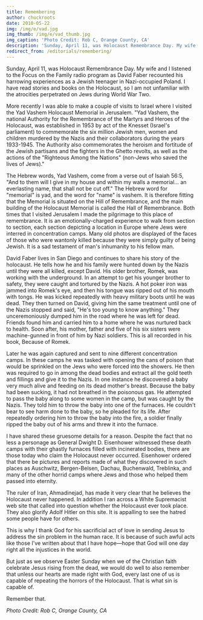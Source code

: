 ```yaml
---
title: Remembering
author: chuckroots
date: 2010-05-22
img: /img/e/vad.jpg
img_thumb: /img/e/vad_thumb.jpg
img_caption: 'Photo Credit: Rob C, Orange County, CA'
description: 'Sunday, April 11, was Holocaust Remembrance Day. My wife and I listened to the Focus on the Family radio program as David Faber recounted his harrowing experiences as a Jewish teenager in Nazi-occupied Poland.'
redirect_from: /editorials/remembering/
---
```


Sunday, April 11, was Holocaust Remembrance Day. My wife and I listened to the Focus on the Family radio program as David Faber recounted his harrowing experiences as a Jewish teenager in Nazi-occupied Poland. I have read stories and books on the Holocaust, so I am not unfamiliar with the atrocities perpetrated on Jews during World War Two.

More recently I was able to make a couple of visits to Israel where I visited the Yad Vashem Holocaust Memorial in Jerusalem. "Yad Vashem, the national Authority for the Remembrance of the Martyrs and Heroes of the Holocaust, was established in 1953 by act of the Knesset (Israel's parliament) to commemorate the six million Jewish men, women and children murdered by the Nazis and their collaborators during the years 1933-1945. The Authority also commemorates the heroism and fortitude of the Jewish partisans and the fighters in the Ghetto revolts, as well as the actions of the "Righteous Among the Nations" (non-Jews who saved the lives of Jews)."

The Hebrew words, Yad Vashem, come from a verse out of Isaiah 56:5, "And to them will I give in my house and within my walls a memorial&hellip; an everlasting name, that shall not be cut off." The Hebrew word for "memorial" is yad, and the word for "name" is vashem. It is therefore fitting that the Memorial is situated on the Hill of Remembrance, and the main building of the Holocaust Memorial is called the Hall of Remembrance. Both times that I visited Jerusalem I made the pilgrimage to this place of remembrance. It is an emotionally-charged experience to walk from section to section, each section depicting a location in Europe where Jews were interred in concentration camps. Many old photos are displayed of the faces of those who were wantonly killed because they were simply guilty of being Jewish. It is a sad testament of man's inhumanity to his fellow man.

David Faber lives in San Diego and continues to share his story of the holocaust. He tells how he and his family were hunted down by the Nazis until they were all killed, except David. His older brother, Romek, was working with the underground. In an attempt to get his younger brother to safety, they were caught and tortured by the Nazis. A hot poker iron was jammed into Romek's eye, and then his tongue was ripped out of his mouth with tongs. He was kicked repeatedly with heavy military boots until he was dead. They then turned on David, giving him the same treatment until one of the Nazis stopped and said, "He's too young to know anything." They unceremoniously dumped him in the road where he was left for dead. Friends found him and carried him to a home where he was nurtured back to health. Soon after, his mother, father and five of his six sisters were machine-gunned in front of him by Nazi soldiers. This is all recorded in his book, Because of Romek.

Later he was again captured and sent to nine different concentration camps. In these camps he was tasked with opening the cans of poison that would be sprinkled on the Jews who were forced into the showers. He then was required to go in among the dead bodies and extract all the gold teeth and fillings and give it to the Nazis. In one instance he discovered a baby very much alive and feeding on its dead mother's breast. Because the baby had been sucking, it had not breathed in the poisonous gas. He attempted to pass the baby along to some women in the camp, but was caught by the Nazis. They told him to throw the baby into one of the furnaces. He couldn't bear to see harm done to the baby, so he pleaded for its life. After repeatedly ordering him to throw the baby into the fire, a soldier finally ripped the baby out of his arms and threw it into the furnace.

I have shared these gruesome details for a reason. Despite the fact that no less a personage as General Dwight D. Eisenhower witnessed these death camps with their ghastly furnaces filled with incinerated bodies, there are those today who claim the Holocaust never occurred. Eisenhower ordered that there be pictures and reports made of what they discovered in such places as Auschwitz, Bergen-Belsen, Dachau, Buchenwald, Treblinka, and many of the other horrid camps where Jews and those who helped them passed into eternity.

The ruler of Iran, Ahmadinejad, has made it very clear that he believes the Holocaust never happened. In addition I ran across a White Supremacist web site that called into question whether the Holocaust ever took place. They also glorify Adolf Hitler on this site. It is appalling to see the hatred some people have for others.

This is why I thank God for his sacrificial act of love in sending Jesus to address the sin problem in the human race. It is because of such awful acts like those I've written about that I have hope&mdash;hope that God will one day right all the injustices in the world.

But just as we observe Easter Sunday when we of the Christian faith celebrate Jesus rising from the dead, we would do well to also remember that unless our hearts are made right with God, every last one of us is capable of repeating the horrors of the Holocaust. That is what sin is capable of.

Remember that.

*Photo Credit: Rob C, Orange County, CA*
